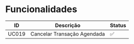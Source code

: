 # Funcionalidades

| ID    | Descrição                   | Status |
| ----- | --------------------------- | ------ |
| UC019 | Cancelar Transação Agendada | ✅     |
